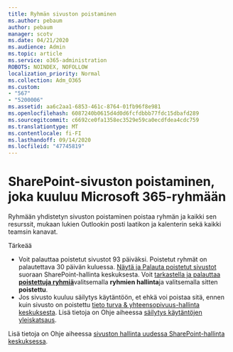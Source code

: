 ```yaml
---
title: Ryhmän sivuston poistaminen
ms.author: pebaum
author: pebaum
manager: scotv
ms.date: 04/21/2020
ms.audience: Admin
ms.topic: article
ms.service: o365-administration
ROBOTS: NOINDEX, NOFOLLOW
localization_priority: Normal
ms.collection: Adm_O365
ms.custom:
- "567"
- "5200006"
ms.assetid: aa6c2aa1-6853-461c-8764-01fb96f8e981
ms.openlocfilehash: 6087240b0615d4d0d6fcfdbbb77fdc15dbafd289
ms.sourcegitcommit: c6692ce0fa1358ec3529e59ca0ecdfdea4cdc759
ms.translationtype: MT
ms.contentlocale: fi-FI
ms.lasthandoff: 09/14/2020
ms.locfileid: "47745819"
---
```

# <a name="delete-a-sharepoint-site-that-belongs-to-a-microsoft-365-group"></a>SharePoint-sivuston poistaminen, joka kuuluu Microsoft 365-ryhmään

Ryhmään yhdistetyn sivuston poistaminen poistaa ryhmän ja kaikki sen resurssit, mukaan lukien Outlookin posti laatikon ja kalenterin sekä kaikki teamsin kanavat.
  
Tärkeää

- Voit palauttaa poistetut sivustot 93 päiväksi. Poistetut ryhmät on palautettava 30 päivän kuluessa. [Näytä ja Palauta poistetut sivustot](https://admin.microsoft.com/sharepoint?page=recyclebin&modern=true) suoraan SharePoint-hallinta keskuksesta. Voit [tarkastella ja palauttaa **poistettuja ryhmiä**](https://outlook.office.com/people/group/deleted)valitsemalla **ryhmien hallinta**ja valitsemalla sitten **poistettu**.
- Jos sivusto kuuluu säilytys käytäntöön, et ehkä voi poistaa sitä, ennen kuin sivusto on poistettu [tieto turva & yhteensopivuus-hallinta keskuksesta](https://protection.office.com/?rfr=AdminCenter#/retention). Lisä tietoja on Ohje aiheessa [säilytys käytäntöjen yleiskatsaus](https://docs.microsoft.com/microsoft-365/compliance/retention-policies).
  
Lisä tietoja on Ohje aiheessa [sivuston hallinta uudessa SharePoint-hallinta keskuksessa](https://docs.microsoft.com/sharepoint/manage-sites-in-new-admin-center).
